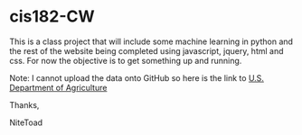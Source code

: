 # cis182-CW

This is a class project that will include some machine learning in python and the rest of the website being completed using javascript, 
jquery, html and css. For now the objective is to get something up and running. 

Note: I cannot upload the data onto GitHub so here is the link to [U.S. Department of Agriculture](https://www.fs.usda.gov/rds/archive/catalog/RDS-2013-0009.6)

Thanks,

NiteToad
